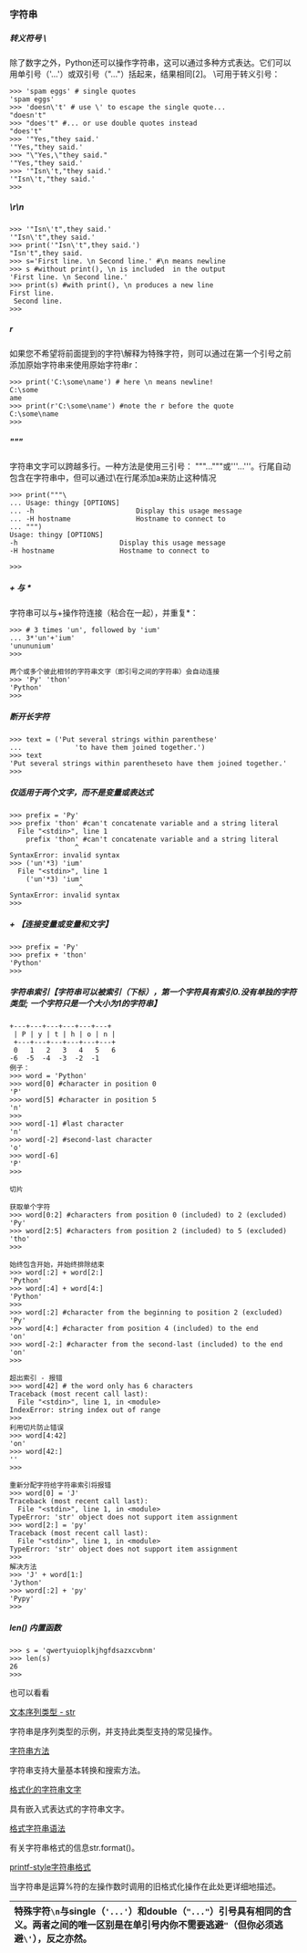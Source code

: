 ### 字符串

##### 转义符号 \

除了数字之外，Python还可以操作字符串，这可以通过多种方式表达。它们可以用单引号（'...'）或双引号（"..."）括起来，结果相同\[2\]。 \可用于转义引号：

```
>>> 'spam eggs' # single quotes
'spam eggs'
>>> 'doesn\'t' # use \' to escape the single quote...
"doesn't"
>>> "does't" #... or use double quotes instead
"does't"
>>> '"Yes,"they said.'
'"Yes,"they said.'
>>> "\"Yes,\"they said."
'"Yes,"they said.'
>>> '"Isn\'t,"they said.'
'"Isn\'t,"they said.'
>>>
```

##### \r\n

```
>>> '"Isn\'t",they said.'
'"Isn\'t",they said.'
>>> print('"Isn\'t",they said.')
"Isn't",they said.
>>> s='First line. \n Second line.' #\n means newline
>>> s #without print(), \n is included  in the output
'First line. \n Second line.'
>>> print(s) #with print(), \n produces a new line
First line.
 Second line.
>>>
```

##### r

如果您不希望将前面提到的字符\解释为特殊字符，则可以通过在第一个引号之前添加原始字符串来使用原始字符串r：

```
>>> print('C:\some\name') # here \n means newline!
C:\some
ame
>>> print(r'C:\some\name') #note the r before the quote
C:\some\name
>>>
```

##### """

字符串文字可以跨越多行。一种方法是使用三引号： """..."""或'''...'''。行尾自动包含在字符串中，但可以通过\在行尾添加a来防止这种情况

```
>>> print("""\
... Usage: thingy [OPTIONS]
... -h                         Display this usage message
... -H hostname                Hostname to connect to
... """)
Usage: thingy [OPTIONS]
-h                         Display this usage message
-H hostname                Hostname to connect to

>>>
```

##### + 与 \*

字符串可以与+操作符连接（粘合在一起），并重复\*：

```
>>> # 3 times 'un', followed by 'ium'
... 3*'un'+'ium'
'unununium'
>>>

两个或多个彼此相邻的字符串文字（即引号之间的字符串）会自动连接
>>> 'Py' 'thon'
'Python'
>>>
```

##### 断开长字符

```
>>> text = ('Put several strings within parenthese'
...             'to have them joined together.')
>>> text
'Put several strings within parentheseto have them joined together.'
>>>
```

##### 仅适用于两个文字，而不是变量或表达式

```
>>> prefix = 'Py'
>>> prefix 'thon' #can't concatenate variable and a string literal
  File "<stdin>", line 1
    prefix 'thon' #can't concatenate variable and a string literal
                ^
SyntaxError: invalid syntax
>>> ('un'*3) 'ium'
  File "<stdin>", line 1
    ('un'*3) 'ium'
                 ^
SyntaxError: invalid syntax
>>>
```

##### + 【连接变量或变量和文字】

```
>>> prefix = 'Py'
>>> prefix + 'thon'
'Python'
>>>
```

##### 字符串索引【字符串可以被索引（下标），第一个字符具有索引0.没有单独的字符类型; 一个字符只是一个大小为1的字符串】

```
+---+---+---+---+---+---+
 | P | y | t | h | o | n |
 +---+---+---+---+---+---+
 0   1   2   3   4   5   6
-6  -5  -4  -3  -2  -1
例子：
>>> word = 'Python'
>>> word[0] #character in position 0
'P'
>>> word[5] #character in position 5
'n'
>>>
>>> word[-1] #last character
'n'
>>> word[-2] #second-last character
'o'
>>> word[-6]
'P'
>>>

切片

获取单个字符
>>> word[0:2] #characters from position 0 (included) to 2 (excluded)
'Py'
>>> word[2:5] #characters from position 2 (included) to 5 (excluded)
'tho'
>>>

始终包含开始，并始终排除结束
>>> word[:2] + word[2:]
'Python'
>>> word[:4] + word[4:]
'Python'
>>>
>>> word[:2] #character from the beginning to position 2 (excluded)
'Py'
>>> word[4:] #character from position 4 (included) to the end
'on'
>>> word[-2:] #character from the second-last (included) to the end
'on'
>>>

超出索引 - 报错
>>> word[42] # the word only has 6 characters
Traceback (most recent call last):
  File "<stdin>", line 1, in <module>
IndexError: string index out of range
>>>
利用切片防止错误
>>> word[4:42]
'on'
>>> word[42:]
''
>>>

重新分配字符给字符串索引将报错
>>> word[0] = 'J'
Traceback (most recent call last):
  File "<stdin>", line 1, in <module>
TypeError: 'str' object does not support item assignment
>>> word[2:] = 'py'
Traceback (most recent call last):
  File "<stdin>", line 1, in <module>
TypeError: 'str' object does not support item assignment
>>>
解决方法
>>> 'J' + word[1:]
'Jython'
>>> word[:2] + 'py'
'Pypy'
>>>
```

##### len\(\) 内置函数

```
>>> s = 'qwertyuioplkjhgfdsazxcvbnm'
>>> len(s)
26
>>>
```

也可以看看

[文本序列类型 - str  
](https://docs.python.org/3/library/stdtypes.html#textseq)

字符串是序列类型的示例，并支持此类型支持的常见操作。

[字符串方法  
](https://docs.python.org/3/library/stdtypes.html#string-methods)

字符串支持大量基本转换和搜索方法。

[格式化的字符串文字  
](https://docs.python.org/3/reference/lexical_analysis.html#f-strings)

具有嵌入式表达式的字符串文字。

[格式字符串语法  
](https://docs.python.org/3/library/string.html#formatstrings)

有关字符串格式的信息str.format\(\)。

[printf-style字符串格式  
](https://docs.python.org/3/library/stdtypes.html#old-string-formatting)

当字符串是运算%符的左操作数时调用的旧格式化操作在此处更详细地描述。

| 特殊字符`\n`与single（`'...'`）和double（`"..."`）引号具有相同的含义。两者之间的唯一区别是在单引号内你不需要逃避`"`（但你必须逃避`\'`），反之亦然。 |
| :--- |




